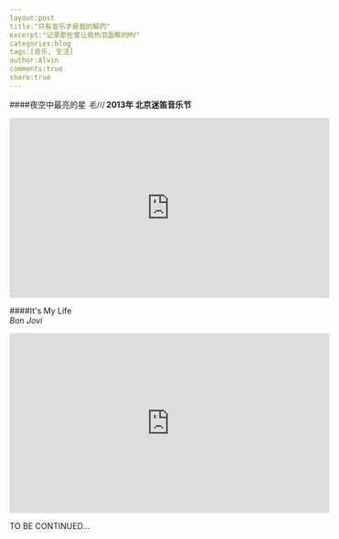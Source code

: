 ```yaml
---
layout:post
title:"只有音乐才是我的解药"
excerpt:"记录那些曾让我热泪盈眶的MV"
categories:blog
tags:[音乐, 生活]
author:Alvin
comments:true
share:true
---
```


    
####夜空中最亮的星
*毛川*    **2013年 北京迷笛音乐节**     

<iframe width="560" height="315" src="http://www.youtube.com/embed/Z7qgMJCmAHs" frameborder="0"> </iframe>   

####It's My Life  
*Bon Jovi*    
<iframe width="560" height="315" src="http://www.youtube.com/embed/vx2u5uUu3DE" frameborder="0"> </iframe>   


TO BE CONTINUED...  


<!-- 多说评论框 start -->
<div class="ds-thread" data-thread-key="音乐" data-title="音乐" ></div>
<!-- 多说评论框 end -->
<!-- 多说公共JS代码 start (一个网页只需插入一次) -->
<script type="text/javascript">
var duoshuoQuery = {short_name:"goaheadalvin"};
(function() {
var ds = document.createElement('script');
ds.type = 'text/javascript';ds.async = true;
ds.src = (document.location.protocol == 'https:' ? 'https:' : 'http:') + '//static.duoshuo.com/embed.js';
ds.charset = 'UTF-8';
(document.getElementsByTagName('head')[0] 
|| document.getElementsByTagName('body')[0]).appendChild(ds);
})();
</script>
<!-- 多说公共JS代码 end -->